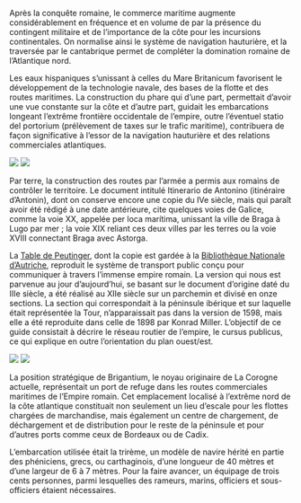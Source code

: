 Après la conquête romaine, le commerce maritime augmente considérablement en fréquence et en volume de par la présence du contingent militaire et de l’importance de la côte pour les incursions continentales. On normalise ainsi le système de navigation hauturière, et la traversée par le cantabrique permet de compléter la domination romaine de l’Atlantique nord.

Les eaux hispaniques s’unissant à celles du Mare Britanicum favorisent le développement de la technologie navale, des bases de la flotte et des routes maritimes. La construction du phare qui d’une part, permettait d’avoir une vue constante sur la côte et d’autre part, guidait les embarcations longeant l’extrême frontière occidentale de l’empire, outre l’éventuel statio del portorium (prélèvement de taxes sur le trafic maritime), contribuera de façon significative à l’essor de la navigation hauturière et des relations commerciales atlantiques.

<div class="photoset-grid" data-layout="2">
<a href="http://ciav.s3.amazonaws.com/img/imperio-romano-1677.jpg" class="fresco" data-fresco-group="article" data-fresco-caption="Mapa del Imperio Romano, 1677"><img src="http://ciav.s3.amazonaws.com/img/imperio-romano-1677.jpg"></a>
<a href="http://ciav.s3.amazonaws.com/img/reino-de-galaecia-1638.jpg" class="fresco" data-fresco-group="article" data-fresco-caption="Mapa de Gallaecia, 1638"><img src="http://ciav.s3.amazonaws.com/img/reino-de-galaecia-1638.jpg"></a>
</div> 

Par terre, la construction des routes par l’armée a permis aux romains de contrôler le territoire. Le document intitulé Itinerario de Antonino (itinéraire d’Antonin), dont on conserve encore une copie du IVe siècle, mais qui paraît avoir été rédigé à une date antérieure, cite quelques voies de Galice, comme la voie XX, appelée per loca marítima, unissant la ville de Braga à Lugo par mer ; la voie XIX reliant ces deux villes par les terres ou la voie XVIII connectant Braga avec Astorga.

La [Table de Peutinger](http://fr.wikipedia.org/wiki/Table_de_Peutinger), dont la copie est gardée à la [Bibliothèque Nationale d’Autriche](http://www.onb.ac.at), reproduit le système de transport public conçu pour communiquer à travers l’immense empire romain. La version qui nous est parvenue au jour d’aujourd’hui, se basant sur le document d’origine daté du IIIe siècle, a été réalisé au XIIe siècle sur un parchemin et divisé en onze sections. La section qui correspondait à la péninsule ibérique et sur laquelle était représentée la Tour, n’apparaissait pas dans la version de 1598, mais elle a été reproduite dans celle de 1898 par Konrad Miller. L’objectif de ce guide consistait à décrire le réseau routier de l’empire, le cursus publicus, ce qui explique en outre l’orientation du plan ouest/est.

<div class="photoset-grid" data-layout="2">
<a href="http://ciav.s3.amazonaws.com/img/tabula.jpg" class="fresco" data-fresco-group="article" data-fresco-caption="Table de Peutinger"><img src="http://ciav.s3.amazonaws.com/img/tabula.jpg"></a>
<a href="http://ciav.s3.amazonaws.com/img/_DSC3206.jpg" class="fresco" data-fresco-group="article" data-fresco-caption="Trirème"><img src="http://ciav.s3.amazonaws.com/img/_DSC3206.jpg"></a>
</div> 

La position stratégique de Brigantium, le noyau originaire de La Corogne actuelle, représentait un port de refuge dans les routes commerciales maritimes de l’Empire romain. Cet emplacement localisé à l’extrême nord de la côte atlantique constituait non seulement un lieu d’escale pour les flottes chargées de marchandise, mais également un centre de chargement, de déchargement et de distribution pour le reste de la péninsule et pour d’autres ports comme ceux de Bordeaux ou de Cadix.

L’embarcation utilisée était la trirème, un modèle de navire hérité en partie des phéniciens, grecs, ou carthaginois, d’une longueur de 40 mètres et d’une largeur de 6 à 7 mètres. Pour la faire avancer, un équipage de trois cents personnes, parmi lesquelles des rameurs, marins, officiers et sous-officiers étaient nécessaires.